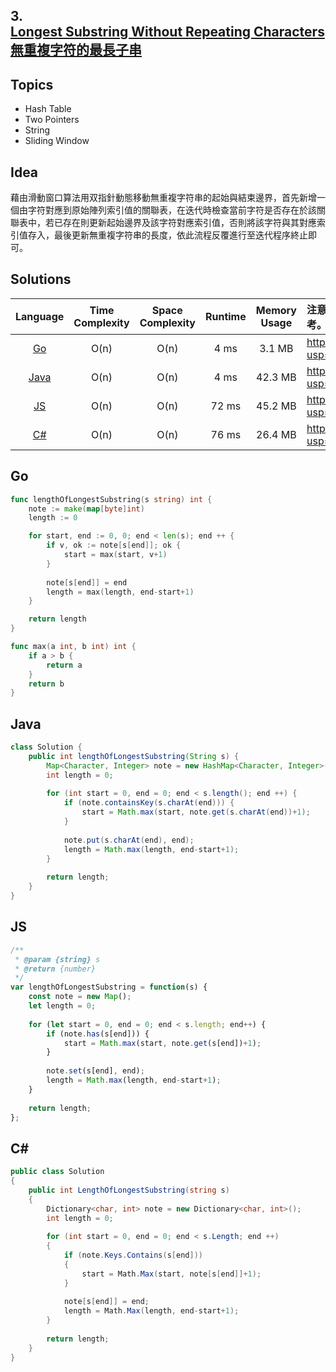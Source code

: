 ##  **3.<br/>[Longest Substring Without Repeating Characters](https://leetcode.com/problems/longest-substring-without-repeating-characters/)<br/>[無重複字符的最長子串](https://leetcode-cn.com/problems/longest-substring-without-repeating-characters/)**
  
## **Topics**
* Hash Table
* Two Pointers
* String
* Sliding Window

## **Idea**
藉由滑動窗口算法用双指針動態移動無重複字符串的起始與結束邊界，首先新增一個由字符對應到原始陣列索引值的關聯表，在迭代時檢查當前字符是否存在於該關聯表中，若已存在則更新起始邊界及該字符對應索引值，否則將該字符與其對應索引值存入，最後更新無重複字符串的長度，依此流程反覆進行至迭代程序終止即可。

## **Solutions**
| Language | Time Complexity | Space Complexity | Runtime | Memory Usage | 注意：Runtime和Memory Usage的數值皆來自LeetCode提供的效能測試，僅供參考。 |
| :--: | :--: | :--: | :--: | :--: | :-- |
| [Go](https://github.com/cashviar/leetcode/blob/main/problems/algorithms/3_longest-substring-without-repeating-characters.md#go) | O(n) | O(n) | 4 ms | 3.1 MB | https://drive.google.com/file/d/1QPoov8W0IglW0KX6YYn30N1BEfpDDxqZ/view?usp=sharing |
| [Java](https://github.com/cashviar/leetcode/blob/main/problems/algorithms/3_longest-substring-without-repeating-characters.md#java) | O(n) | O(n) | 4 ms | 42.3 MB | https://drive.google.com/file/d/1oSFd31dpR9xV8tcJfNJ9jNEHP0-Zel93/view?usp=sharing |
| [JS](https://github.com/cashviar/leetcode/blob/main/problems/algorithms/3_longest-substring-without-repeating-characters.md#js) | O(n) | O(n) | 72 ms | 45.2 MB | https://drive.google.com/file/d/1YNvkpfjOf7XkilpBbtnmw7IphzPoy_F8/view?usp=sharing |
| [C#](https://github.com/cashviar/leetcode/blob/main/problems/algorithms/3_longest-substring-without-repeating-characters.md#c) | O(n) | O(n) | 76 ms | 26.4 MB | https://drive.google.com/file/d/10TEGYCpL29ZsT0B4dI6p_0HrTY17e5Hh/view?usp=sharing |

## **Go**
```Go
func lengthOfLongestSubstring(s string) int {
    note := make(map[byte]int)
    length := 0

    for start, end := 0, 0; end < len(s); end ++ {
        if v, ok := note[s[end]]; ok {
            start = max(start, v+1)
        }      
        
        note[s[end]] = end        
        length = max(length, end-start+1)
    }

    return length
}

func max(a int, b int) int {
    if a > b {
        return a
    }
    return b
}
```

## Java
```java
class Solution {
    public int lengthOfLongestSubstring(String s) {
        Map<Character, Integer> note = new HashMap<Character, Integer>();
        int length = 0;
        
        for (int start = 0, end = 0; end < s.length(); end ++) {
            if (note.containsKey(s.charAt(end))) {
                start = Math.max(start, note.get(s.charAt(end))+1);
            }
            
            note.put(s.charAt(end), end);
            length = Math.max(length, end-start+1);
        }
        
        return length;
    }
}
```

## JS
```js
/**
 * @param {string} s
 * @return {number}
 */
var lengthOfLongestSubstring = function(s) {
    const note = new Map();
    let length = 0;
    
    for (let start = 0, end = 0; end < s.length; end++) {
        if (note.has(s[end])) {
            start = Math.max(start, note.get(s[end])+1);
        }
        
        note.set(s[end], end);
        length = Math.max(length, end-start+1);
    }
    
    return length;
};
```

## **C#**
```csharp
public class Solution 
{
    public int LengthOfLongestSubstring(string s) 
    {
        Dictionary<char, int> note = new Dictionary<char, int>();
        int length = 0;
        
        for (int start = 0, end = 0; end < s.Length; end ++)
        {
            if (note.Keys.Contains(s[end]))
            {
                start = Math.Max(start, note[s[end]]+1);
            }
            
            note[s[end]] = end;            
            length = Math.Max(length, end-start+1);
        }
        
        return length;
    }
}
```
